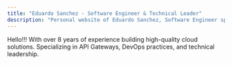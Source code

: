 ```yaml
---
title: "Eduardo Sanchez - Software Engineer & Technical Leader"
description: "Personal website of Eduardo Sanchez, Software Engineer specializing in API Gateways, DevOps, and technical leadership"
---
```


Hello!!! With over 8 years of experience building high-quality cloud solutions.
Specializing in API Gateways, DevOps practices, and technical
leadership.
